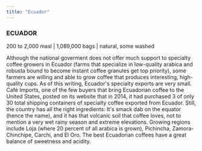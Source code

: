 ```yaml
---
title: "Ecuador"
---
```

### ECUADOR

200 to 2,000 masl | 1,089,000 bags | natural, some washed

Although the national goverment does not offer much support to specialty coffee growers in Ecuador (farms that specialize in low-quality arabica and robusta bound to become instant coffee granules get top priority), some farmers are willing and able to grow coffee that produces interesting, high-quality cups. As of this writing, Ecuador's specialty exports are very small. Café Imports, one of the few buyers that bring Ecuadorian coffee to the United States, posted on its website that in 2014, it had purchased 3 of only 30 total shipping containers of specialty coffee exported from Ecuador. Still, the country has all the right ingredients: It's smack dab on the equator (hence the name), and it has that volcanic soil that coffee loves, not to mention a very wet rainy season and extreme elevations. Growing regions include Loja (where 20 percent of all arabica is grown), Pichincha, Zamora-Chinchipe, Carchi, and El Oro. The best Ecuadorian coffees have a great balance of sweetness and acidity.
